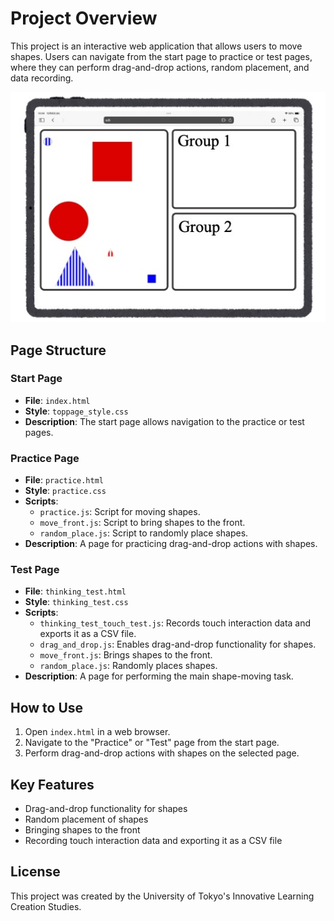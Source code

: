 # Project Overview

This project is an interactive web application that allows users to move shapes. Users can navigate from the start page to practice or test pages, where they can perform drag-and-drop actions, random placement, and data recording.

![Example Image](./fig.jpg)

## Page Structure

### Start Page
- **File**: `index.html`
- **Style**: `toppage_style.css`
- **Description**: The start page allows navigation to the practice or test pages.

### Practice Page
- **File**: `practice.html`
- **Style**: `practice.css`
- **Scripts**:
  - `practice.js`: Script for moving shapes.
  - `move_front.js`: Script to bring shapes to the front.
  - `random_place.js`: Script to randomly place shapes.
- **Description**: A page for practicing drag-and-drop actions with shapes.

### Test Page
- **File**: `thinking_test.html`
- **Style**: `thinking_test.css`
- **Scripts**:
  - `thinking_test_touch_test.js`: Records touch interaction data and exports it as a CSV file.
  - `drag_and_drop.js`: Enables drag-and-drop functionality for shapes.
  - `move_front.js`: Brings shapes to the front.
  - `random_place.js`: Randomly places shapes.
- **Description**: A page for performing the main shape-moving task.

## How to Use

1. Open `index.html` in a web browser.
2. Navigate to the "Practice" or "Test" page from the start page.
3. Perform drag-and-drop actions with shapes on the selected page.

## Key Features

- Drag-and-drop functionality for shapes
- Random placement of shapes
- Bringing shapes to the front
- Recording touch interaction data and exporting it as a CSV file

## License

This project was created by the University of Tokyo's Innovative Learning Creation Studies.